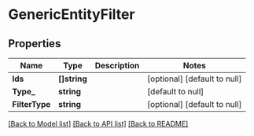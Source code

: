 # GenericEntityFilter

## Properties
Name | Type | Description | Notes
------------ | ------------- | ------------- | -------------
**Ids** | **[]string** |  | [optional] [default to null]
**Type_** | **string** |  | [default to null]
**FilterType** | **string** |  | [optional] [default to null]

[[Back to Model list]](../README.md#documentation-for-models) [[Back to API list]](../README.md#documentation-for-api-endpoints) [[Back to README]](../README.md)

